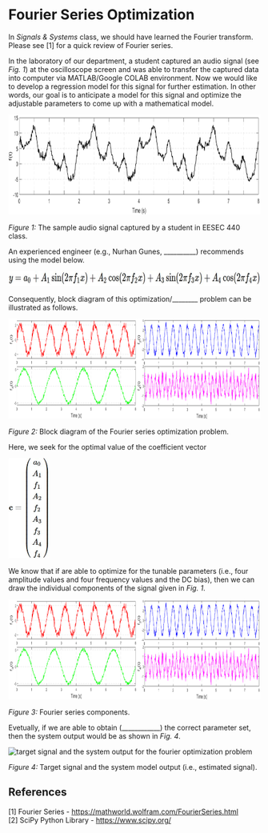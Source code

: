 # Fourier Series Optimization
In *Signals & Systems* class, we should have learned the Fourier transform. Please see [1] for a quick review of Fourier series.

In the laboratory of our department, a student captured an audio signal (see *Fig. 1*) at the oscilloscope screen and was able to transfer the captured data into computer via MATLAB/Google COLAB environment. Now we would like to develop a regression model for this signal for further estimation. In other words, our goal is to anticipate a model for this signal and optimize the adjustable parameters to come up with a mathematical model.

<img src="figure/sample audio signal.png" alt="sample audio signal" height="200"/>

*Figure 1:* The sample audio signal captured by a student in EESEC 440 class.

An experienced engineer (e.g., Nurhan Gunes, __________) recommends using the model below.

<img src="math/fourier anticipated model single line.JPG" alt="fourier series anticipated model" height="30"/>

Consequently, block diagram of this optimization/________ problem can be illustrated as follows.

<img src="figure/fourier series components.png" alt="fourier series components" height="200"/>

*Figure 2:* Block diagram of the Fourier series optimization problem.

Here, we seek for the optimal value of the coefficient vector

<img src="math/c vector.JPG" alt="coefficient vector" height="200"/>

We know that if are able to optimize for the tunable parameters (i.e., four amplitude values and four frequency values and the DC bias), then we can draw the individual components of the signal given in *Fig. 1*.

<img src="figure/fourier series components.png" alt="fourier series components" height="200"/>

*Figure 3:* Fourier series components.

Evetually, if we are able to obtain (____________) the correct parameter set, then the system output would be as shown in *Fig. 4*.

<img src="figure/target and output fourier.png" alt="target signal and the system output for the fourier optimization problem" height="200"/>

*Figure 4:* Target signal and the system model output (i.e., estimated signal).
## References
[1] Fourier Series - https://mathworld.wolfram.com/FourierSeries.html</br>
[2] SciPy Python Library - https://www.scipy.org/</br>
